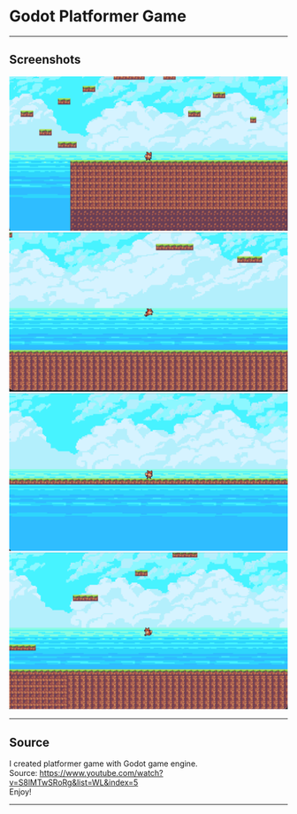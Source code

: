 # Godot Platformer Game

---

## Screenshots
![Screenshots](1.png)
![Screenshot](2.png)
![Screenshot](3.png)
![Screenshot](4.png)

---

## Source

I created platformer game with Godot game engine. <br />
Source: https://www.youtube.com/watch?v=S8lMTwSRoRg&list=WL&index=5 <br />
Enjoy!

---
